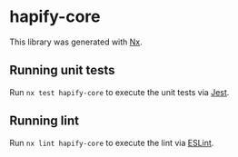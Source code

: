 # hapify-core

This library was generated with [Nx](https://nx.dev).

## Running unit tests

Run `nx test hapify-core` to execute the unit tests via
[Jest](https://jestjs.io).

## Running lint

Run `nx lint hapify-core` to execute the lint via [ESLint](https://eslint.org/).
